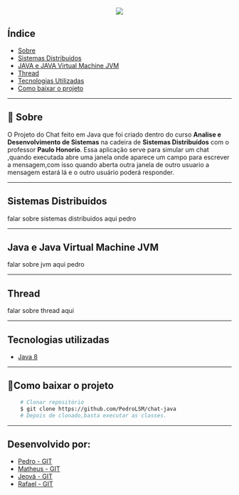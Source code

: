 
<h1 align="center">
 <img src="#">
</h1>


## Índice 
- [Sobre](#-sobre)
- [Sistemas Distribuidos](#-sistemas-distribuidos)
- [JAVA e JAVA Virtual Machine JVM](#-java-e-java-virtual-machine-jvm)
- [Thread](#-thread)
- [Tecnologias Utilizadas](#-tecnologias-utilizadas)
- [Como baixar o projeto](#-como-baixar-o-projeto)


---


## 🔖 Sobre

O Projeto do Chat feito em Java que foi criado dentro do curso **Analise e Desenvolvimento de Sistemas** na cadeira de **Sistemas Distribuídos** com o professor **Paulo Honorio**.
Essa aplicação serve para simular um chat ,quando executada abre uma janela onde aparece um campo para escrever a mensagem,com isso quando aberta outra janela de outro usuario a mensagem estará lá e o outro usuário poderá responder. 



---

## Sistemas Distribuidos
falar sobre sistemas distribuidos  aqui pedro 

---

## Java e Java Virtual Machine JVM
falar sobre jvm  aqui pedro 

---

## Thread
falar sobre thread aqui

---

## Tecnologias utilizadas
- [Java 8](https://www.java.com/pt-BR/)
---

## 📁Como baixar o projeto

```bash
    # Clonar repositório
    $ git clone https://github.com/PedroLSM/chat-java
    # Depois de clonado,basta executar as classes.
```

---

## Desenvolvido por:
- [Pedro - GIT](https://github.com/PedroLSM)
- [Matheus - GIT](https://github.com/matheusmgp)
- [Jeová - GIT]()
- [Rafael - GIT]()

